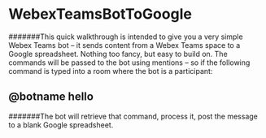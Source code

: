 # WebexTeamsBotToGoogle

#######This quick walkthrough is intended to give you a very simple Webex Teams bot – it sends content from a Webex Teams space to a Google spreadsheet. Nothing too fancy, but easy to build on. The commands will be passed to the bot using mentions – so if the following command is typed into a room where the bot is a participant:

## @botname hello

#######The bot will retrieve that command, process it, post the message to a blank Google spreadsheet.
